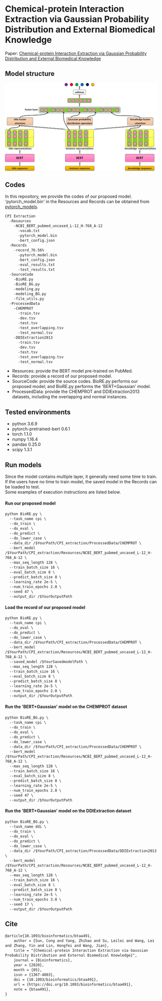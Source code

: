 # Chemical-protein Interaction Extraction via Gaussian Probability Distribution and External Biomedical Knowledge

Paper: [Chemical-protein Interaction Extraction via Gaussian Probability Distribution and External Biomedical Knowledge](https://arxiv.org/pdf/1911.09487)

## Model structure ##
<img src="model.jpg" width="800" >


## Codes ##
In this repository, we provide the codes of our proposed model. \
'pytorch_model.bin' in the Resources and Records can be obtained from [pytorch_models](https://drive.google.com/drive/folders/15o_h-_YQUgccvc9202hTGrSyZfrzOPFX?usp=sharing).
```
CPI Extraction
  -Resources
    -NCBI_BERT_pubmed_uncased_L-12_H-768_A-12
      -vocab.txt
      -pytorch_model.bin
      -bert_config.json
  -Records
    -record_76.56%
      -pytorch_model.bin
      -bert_config.json
      -eval_results.txt
      -test_results.txt
  -SourceCode
    -BioRE.py
    -BioRE_BG.py
    -modeling.py
    -modeling_BG.py
    -file_utils.py
  -ProcessedData
    -CHEMPROT
      -train.tsv
      -dev.tsv
      -test.tsv
      -test_overlapping.tsv
      -test_normal.tsv
    -DDIExtraction2013
      -train.tsv
      -dev.tsv
      -test.tsv
      -test_overlapping.tsv
      -test_normal.tsv
```

* Resources: provide the BERT model pre-trained on PubMed.
* Records: provide a record of our proposed model.
* SourceCode: provide the source codes.  BioRE.py performs our proposed model; and BioRE.py performs the 'BERT+Gaussian' model.
* ProcessedData: provide the CHEMPROT and DDIExtraction2013 datasets, including the overlapping and normal instances.



## Tested environments ##

* python                    3.6.9
* pytorch-pretrained-bert   0.6.1
* torch                     1.1.0
* numpy                     1.16.4
* pandas                    0.25.0
* scipy                     1.3.1


## Run models ##
Since the model contains multiple layer, it generally need some time to train. If the users have no time to train model, the saved model in the Records can be loaded to test. \
Some examples of execution instructions are listed below.


#### Run our proposed model ####
```
python BioRE.py \
  --task_name cpi \
  --do_train \
  --do_eval \
  --do_predict \
  --do_lower_case \
  --data_dir /$YourPath/CPI_extraction/ProcessedData/CHEMPROT \
  --bert_model /$YourPath/CPI_extraction/Resources/NCBI_BERT_pubmed_uncased_L-12_H-768_A-12 \
  --max_seq_length 128 \
  --train_batch_size 16 \
  --eval_batch_size 8 \
  --predict_batch_size 8 \
  --learning_rate 2e-5 \
  --num_train_epochs 2.0 \
  --seed 47 \
  --output_dir /$YourOutputPath
```
#### Load the record of our proposed model ####
```
python BioRE.py \
  --task_name cpi \
  --do_eval \
  --do_predict \
  --do_lower_case \
  --data_dir /$YourPath/CPI_extraction/ProcessedData/CHEMPROT \
  --bert_model /$YourPath/CPI_extraction/Resources/NCBI_BERT_pubmed_uncased_L-12_H-768_A-12 \
  --saved_model /$YourSavedmodelPath \
  --max_seq_length 128 \
  --train_batch_size 16 \
  --eval_batch_size 8 \
  --predict_batch_size 8 \
  --learning_rate 2e-5 \
  --num_train_epochs 2.0 \
  --output_dir /$YourOutputPath
```
#### Run the 'BERT+Gaussian' model on the CHEMPROT dataset ####
```
python BioRE_BG.py \
  --task_name cpi \
  --do_train \
  --do_eval \
  --do_predict \
  --do_lower_case \
  --data_dir /$YourPath/CPI_extraction/ProcessedData/CHEMPROT \
  --bert_model /$YourPath/CPI_extraction/Resources/NCBI_BERT_pubmed_uncased_L-12_H-768_A-12 \
  --max_seq_length 128 \
  --train_batch_size 16 \
  --eval_batch_size 8 \
  --predict_batch_size 8 \
  --learning_rate 2e-5 \
  --num_train_epochs 2.0 \
  --seed 47 \
  --output_dir /$YourOutputPath
```
#### Run the 'BERT+Gaussian' model on the DDIExtraction dataset ####
```
python BioRE_BG.py \
  --task_name ddi \
  --do_train \
  --do_eval \
  --do_predict \
  --do_lower_case \
  --data_dir /$YourPath/CPI_extraction/ProcessedData/DDIExtraction2013 \
  --bert_model /$YourPath/CPI_extraction/Resources/NCBI_BERT_pubmed_uncased_L-12_H-768_A-12 \
  --max_seq_length 128 \
  --train_batch_size 16 \
  --eval_batch_size 8 \
  --predict_batch_size 8 \
  --learning_rate 2e-5 \
  --num_train_epochs 3.0 \
  --seed 17 \
  --output_dir /$YourOutputPath
```

## Cite ##

```
@article{10.1093/bioinformatics/btaa491,
    author = {Sun, Cong and Yang, Zhihao and Su, Leilei and Wang, Lei and Zhang, Yin and Lin, Hongfei and Wang, Jian},
    title = "{Chemical-protein Interaction Extraction via Gaussian Probability Distribution and External Biomedical Knowledge}",
    journal = {Bioinformatics},
    year = {2020},
    month = {05},
    issn = {1367-4803},
    doi = {10.1093/bioinformatics/btaa491},
    url = {https://doi.org/10.1093/bioinformatics/btaa491},
    note = {btaa491},
}
```

